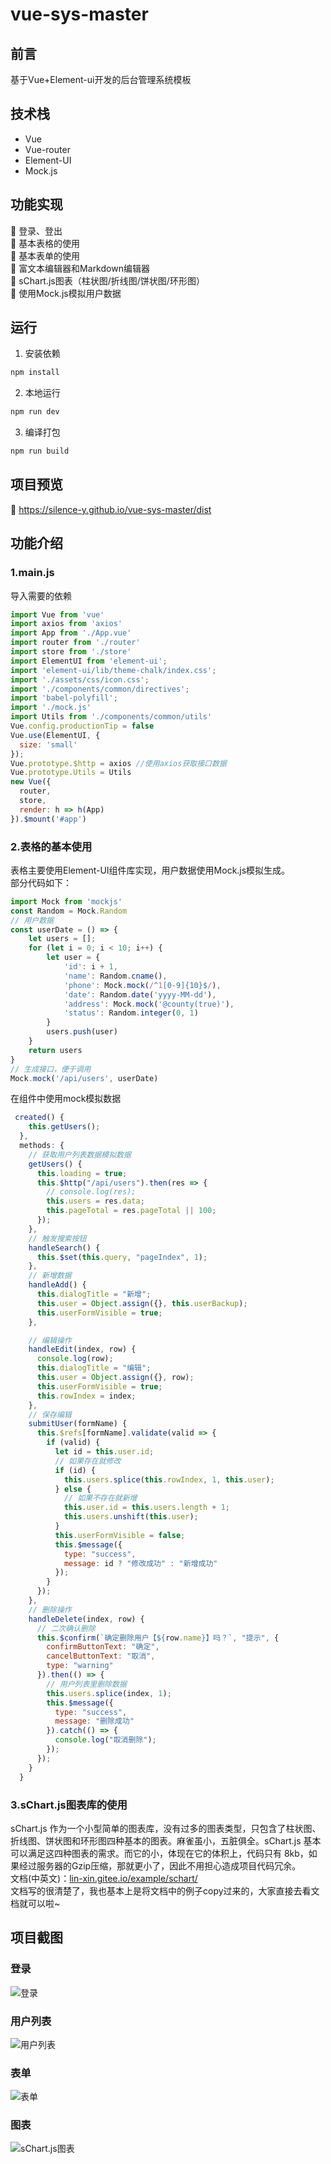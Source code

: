 # vue-sys-master
## 前言
基于Vue+Element-ui开发的后台管理系统模板
## 技术栈
+ Vue  
+ Vue-router  
+ Element-UI  
+ Mock.js
## 功能实现
:pencil: 登录、登出  
:pencil: 基本表格的使用  
:pencil: 基本表单的使用  
:pencil: 富文本编辑器和Markdown编辑器  
:pencil: sChart.js图表（柱状图/折线图/饼状图/环形图）  
:pencil: 使用Mock.js模拟用户数据
## 运行
1. 安装依赖
``` bash
npm install
```
2. 本地运行
``` bash
npm run dev
```
3. 编译打包
``` bash
npm run build
```
## 项目预览
:link:   https://silence-y.github.io/vue-sys-master/dist
## 功能介绍
### 1.main.js
导入需要的依赖
``` javascript
import Vue from 'vue'
import axios from 'axios'
import App from './App.vue'
import router from './router'
import store from './store'
import ElementUI from 'element-ui';
import 'element-ui/lib/theme-chalk/index.css'; 
import './assets/css/icon.css';
import './components/common/directives';
import 'babel-polyfill';
import './mock.js'
import Utils from './components/common/utils'
Vue.config.productionTip = false
Vue.use(ElementUI, {
  size: 'small'
});
Vue.prototype.$http = axios //使用axios获取接口数据
Vue.prototype.Utils = Utils
new Vue({
  router,
  store,
  render: h => h(App)
}).$mount('#app')
```
### 2.表格的基本使用
表格主要使用Element-UI组件库实现，用户数据使用Mock.js模拟生成。  
部分代码如下：
``` javascript
import Mock from 'mockjs'
const Random = Mock.Random
// 用户数据
const userDate = () => {
    let users = [];
    for (let i = 0; i < 10; i++) {
        let user = {
            'id': i + 1,
            'name': Random.cname(),
            'phone': Mock.mock(/^1[0-9]{10}$/),
            'date': Random.date('yyyy-MM-dd'),
            'address': Mock.mock('@county(true)'),
            'status': Random.integer(0, 1)
        }
        users.push(user)
    }
    return users
}
// 生成接口，便于调用
Mock.mock('/api/users', userDate)
```
在组件中使用mock模拟数据
``` javascript
 created() {
    this.getUsers();
  },
  methods: {
    // 获取用户列表数据模拟数据
    getUsers() {
      this.loading = true;
      this.$http("/api/users").then(res => {
        // console.log(res);
        this.users = res.data;
        this.pageTotal = res.pageTotal || 100;
      });
    },
    // 触发搜索按钮
    handleSearch() {
      this.$set(this.query, "pageIndex", 1);
    },
    // 新增数据
    handleAdd() {
      this.dialogTitle = "新增";
      this.user = Object.assign({}, this.userBackup);
      this.userFormVisible = true;
    },

    // 编辑操作
    handleEdit(index, row) {
      console.log(row);
      this.dialogTitle = "编辑";
      this.user = Object.assign({}, row);
      this.userFormVisible = true;
      this.rowIndex = index;
    },
    // 保存编辑
    submitUser(formName) {
      this.$refs[formName].validate(valid => {
        if (valid) {
          let id = this.user.id;
          // 如果存在就修改
          if (id) {
            this.users.splice(this.rowIndex, 1, this.user);
          } else {
            // 如果不存在就新增
            this.user.id = this.users.length + 1;
            this.users.unshift(this.user);
          }
          this.userFormVisible = false;
          this.$message({
            type: "success",
            message: id ? "修改成功" : "新增成功"
          });
        }
      });
    },
    // 删除操作
    handleDelete(index, row) {
      // 二次确认删除
      this.$confirm(`确定删除用户【${row.name}】吗？`, "提示", {
        confirmButtonText: "确定",
        cancelButtonText: "取消",
        type: "warning"
      }).then(() => {
        // 用户列表里删除数据
        this.users.splice(index, 1);
        this.$message({
          type: "success",
          message: "删除成功"
        }).catch(() => {
          console.log("取消删除");
        });
      });
    }
  }
```
### 3.sChart.js图表库的使用
sChart.js 作为一个小型简单的图表库，没有过多的图表类型，只包含了柱状图、折线图、饼状图和环形图四种基本的图表。麻雀虽小，五脏俱全。sChart.js 基本可以满足这四种图表的需求。而它的小，体现在它的体积上，代码只有 8kb，如果经过服务器的Gzip压缩，那就更小了，因此不用担心造成项目代码冗余。  
文档(中英文)：[lin-xin.gitee.io/example/schart/](lin-xin.gitee.io/example/schart/)  
文档写的很清楚了，我也基本上是将文档中的例子copy过来的，大家直接去看文档就可以啦~
## 项目截图
### 登录
![登录](https://github.com/Silence-Y/vue-sys-master/blob/master/screenshots/img_login.png)
### 用户列表
![用户列表](https://github.com/Silence-Y/vue-sys-master/blob/master/screenshots/img_user.png)
### 表单
![表单](https://github.com/Silence-Y/vue-sys-master/blob/master/screenshots/img_form.png)
### 图表
![sChart.js图表](https://github.com/Silence-Y/vue-sys-master/blob/master/screenshots/img_scharts.png)
